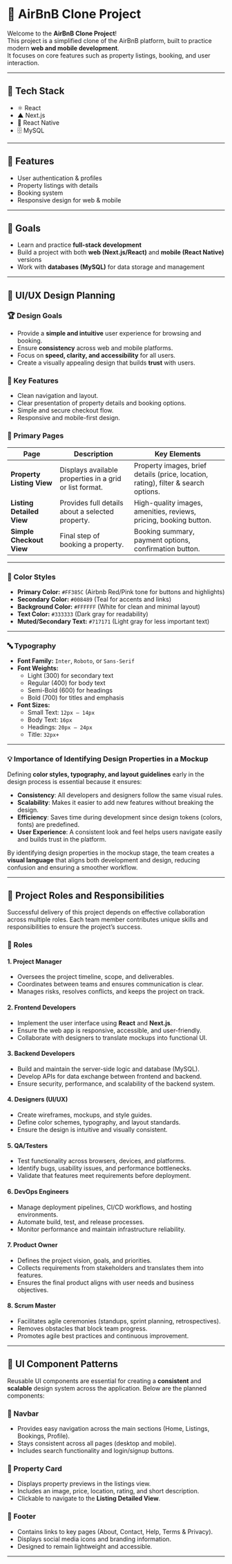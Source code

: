 # 🏡 AirBnB Clone Project

Welcome to the **AirBnB Clone Project**!  
This project is a simplified clone of the AirBnB platform, built to practice modern **web and mobile development**.  
It focuses on core features such as property listings, booking, and user interaction.

---

## 🚀 Tech Stack
- ⚛️ React  
- ▲ Next.js  
- 📱 React Native  
- 🗄️ MySQL  

---

## 📌 Features
- User authentication & profiles  
- Property listings with details  
- Booking system  
- Responsive design for web & mobile  

---

## 🎯 Goals
- Learn and practice **full-stack development**  
- Build a project with both **web (Next.js/React)** and **mobile (React Native)** versions  
- Work with **databases (MySQL)** for data storage and management  

---

## 🎨 UI/UX Design Planning  

### 🏆 Design Goals
- Provide a **simple and intuitive** user experience for browsing and booking.  
- Ensure **consistency** across web and mobile platforms.  
- Focus on **speed, clarity, and accessibility** for all users.  
- Create a visually appealing design that builds **trust** with users.  

### 🔑 Key Features
- Clean navigation and layout.  
- Clear presentation of property details and booking options.  
- Simple and secure checkout flow.  
- Responsive and mobile-first design.  

### 📑 Primary Pages  

| Page | Description | Key Elements |
|------|-------------|--------------|
| **Property Listing View** | Displays available properties in a grid or list format. | Property images, brief details (price, location, rating), filter & search options. |
| **Listing Detailed View** | Provides full details about a selected property. | High-quality images, amenities, reviews, pricing, booking button. |
| **Simple Checkout View** | Final step of booking a property. | Booking summary, payment options, confirmation button. |

---

### 🎨 Color Styles
- **Primary Color:** `#FF385C` (Airbnb Red/Pink tone for buttons and highlights)  
- **Secondary Color:** `#008489` (Teal for accents and links)  
- **Background Color:** `#FFFFFF` (White for clean and minimal layout)  
- **Text Color:** `#333333` (Dark gray for readability)  
- **Muted/Secondary Text:** `#717171` (Light gray for less important text)  

---

### 🔤 Typography
- **Font Family:** `Inter`, `Roboto`, or `Sans-Serif`  
- **Font Weights:**  
  - Light (300) for secondary text  
  - Regular (400) for body text  
  - Semi-Bold (600) for headings  
  - Bold (700) for titles and emphasis  
- **Font Sizes:**  
  - Small Text: `12px – 14px`  
  - Body Text: `16px`  
  - Headings: `20px – 24px`  
  - Title: `32px+`  

---

### 💡 Importance of Identifying Design Properties in a Mockup
Defining **color styles, typography, and layout guidelines** early in the design process is essential because it ensures:  
- **Consistency**: All developers and designers follow the same visual rules.  
- **Scalability**: Makes it easier to add new features without breaking the design.  
- **Efficiency**: Saves time during development since design tokens (colors, fonts) are predefined.  
- **User Experience**: A consistent look and feel helps users navigate easily and builds trust in the platform.  

By identifying design properties in the mockup stage, the team creates a **visual language** that aligns both development and design, reducing confusion and ensuring a smoother workflow.  

---

## 👥 Project Roles and Responsibilities  

Successful delivery of this project depends on effective collaboration across multiple roles. Each team member contributes unique skills and responsibilities to ensure the project’s success.  

### 📌 Roles  

#### 1. **Project Manager**
- Oversees the project timeline, scope, and deliverables.  
- Coordinates between teams and ensures communication is clear.  
- Manages risks, resolves conflicts, and keeps the project on track.  

#### 2. **Frontend Developers**
- Implement the user interface using **React** and **Next.js**.  
- Ensure the web app is responsive, accessible, and user-friendly.  
- Collaborate with designers to translate mockups into functional UI.  

#### 3. **Backend Developers**
- Build and maintain the server-side logic and database (MySQL).  
- Develop APIs for data exchange between frontend and backend.  
- Ensure security, performance, and scalability of the backend system.  

#### 4. **Designers (UI/UX)**
- Create wireframes, mockups, and style guides.  
- Define color schemes, typography, and layout standards.  
- Ensure the design is intuitive and visually consistent.  

#### 5. **QA/Testers**
- Test functionality across browsers, devices, and platforms.  
- Identify bugs, usability issues, and performance bottlenecks.  
- Validate that features meet requirements before deployment.  

#### 6. **DevOps Engineers**
- Manage deployment pipelines, CI/CD workflows, and hosting environments.  
- Automate build, test, and release processes.  
- Monitor performance and maintain infrastructure reliability.  

#### 7. **Product Owner**
- Defines the project vision, goals, and priorities.  
- Collects requirements from stakeholders and translates them into features.  
- Ensures the final product aligns with user needs and business objectives.  

#### 8. **Scrum Master**
- Facilitates agile ceremonies (standups, sprint planning, retrospectives).  
- Removes obstacles that block team progress.  
- Promotes agile best practices and continuous improvement.  

---

## 🧩 UI Component Patterns  

Reusable UI components are essential for creating a **consistent** and **scalable** design system across the application. Below are the planned components:

### 🔹 Navbar
- Provides easy navigation across the main sections (Home, Listings, Bookings, Profile).  
- Stays consistent across all pages (desktop and mobile).  
- Includes search functionality and login/signup buttons.  

### 🔹 Property Card
- Displays property previews in the listings view.  
- Includes an image, price, location, rating, and short description.  
- Clickable to navigate to the **Listing Detailed View**.  

### 🔹 Footer
- Contains links to key pages (About, Contact, Help, Terms & Privacy).  
- Displays social media icons and branding information.  
- Designed to remain lightweight and accessible.  

---


